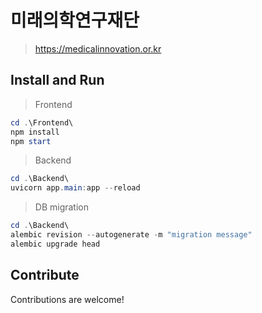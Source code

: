 # 미래의학연구재단

> https://medicalinnovation.or.kr


## Install and Run

> Frontend

```powershell
cd .\Frontend\
npm install
npm start
```

> Backend

```powershell
cd .\Backend\
uvicorn app.main:app --reload
```

> DB migration

```powershell
cd .\Backend\
alembic revision --autogenerate -m "migration message"
alembic upgrade head
```

## Contribute
Contributions are welcome!
